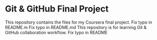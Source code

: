 # Git & GitHub Final Project
This repository contains the files for my Coursera final project.
Fix typo in README.m
Fix typo in README.md
This repository is for learning Git & GitHub collaboration workflow.
Fix typo in README
